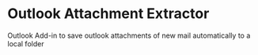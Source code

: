 # Outlook Attachment Extractor
Outlook Add-in to save outlook attachments of new mail automatically to a local folder
